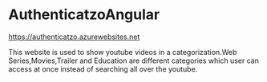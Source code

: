 # AuthenticatzoAngular

https://authenticatzo.azurewebsites.net

This website is used to show youtube videos in a categorization.Web Series,Movies,Trailer and Education are different categories which user can access at once instead of searching all over the youtube. 
